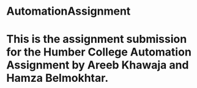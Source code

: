 # AutomationAssignment
# This is the assignment submission for the Humber College Automation Assignment by Areeb Khawaja and Hamza Belmokhtar.

